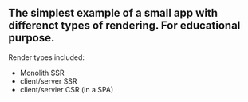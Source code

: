 ## The simplest example of a small app with differenct types of rendering. For educational purpose.

Render types included:

- Monolith SSR
- client/server SSR
- client/servier CSR (in a SPA)
